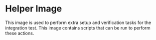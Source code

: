 # Helper Image

This image is used to perform extra setup and verification tasks for the
integration test. This image contains scripts that can be run to perform these
actions.
